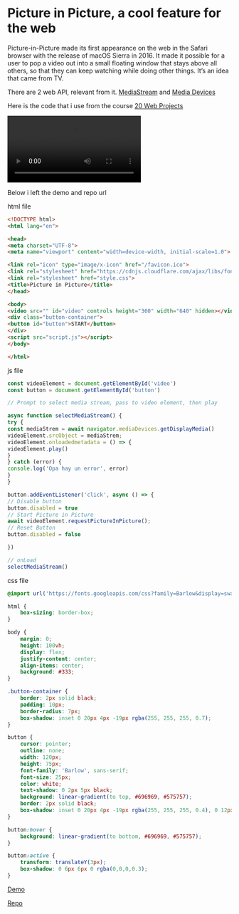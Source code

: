 # Picture in Picture, a cool feature for the web

Picture-in-Picture made its first appearance on the web in the Safari browser with the release of macOS Sierra in 2016. It made it possible for a user to pop a video out into a small floating window that stays above all others, so that they can keep watching while doing other things. It’s an idea that came from TV.

There are 2 web API, relevant from it.
[MediaStream](https://developer.mozilla.org/en-US/docs/Web/API/MediaStream)
 and [Media Devices](https://developer.mozilla.org/en-US/docs/Web/API/MediaDevices/getDisplayMedia)

 Here is the code that i use from the course [20 Web Projects](https://academy.zerotomastery.io/p/javascript-projects)

![Demo  Video](http://i.imgflip.com/48c8pj.mp4)

Below i left the demo and repo url

html file
```html
<!DOCTYPE html>
<html lang="en">

<head>
<meta charset="UTF-8">
<meta name="viewport" content="width=device-width, initial-scale=1.0">

<link rel="icon" type="image/x-icon" href="/favicon.ico">
<link rel="stylesheet" href="https://cdnjs.cloudflare.com/ajax/libs/font-awesome/5.13.1/css/all.min.css">
<link rel="stylesheet" href="style.css">
<title>Picture in Picture</title>
</head>

<body>
<video src="" id="video" controls height="360" width="640" hidden></video>
<div class="button-container">
<button id="button">START</button>
</div>
<script src="script.js"></script>
</body>

</html>

```

js file

```js
const videoElement = document.getElementById('video')
const button = document.getElementById('button')

// Prompt to select media stream, pass to video element, then play

async function selectMediaStream() {
try {
const mediaStrem = await navigator.mediaDevices.getDisplayMedia()
videoElement.srcObject = mediaStrem;
videoElement.onloadedmetadata = () => {
videoElement.play()
}
} catch (error) {
console.log('Opa hay un error', error)
}
}

button.addEventListener('click', async () => {
// Disable button
button.disabled = true
// Start Picture in Picture 
await videoElement.requestPictureInPicture();
// Reset Button
button.disabled = false

})

// onLoad
selectMediaStream()
```

css file

```css
@import url('https://fonts.googleapis.com/css?family=Barlow&display=swap');

html {
    box-sizing: border-box;
}

body {
    margin: 0;
    height: 100vh;
    display: flex;
    justify-content: center;
    align-items: center;
    background: #333;
}

.button-container {
    border: 2px solid black;
    padding: 10px;
    border-radius: 7px;
    box-shadow: inset 0 20px 4px -19px rgba(255, 255, 255, 0.7);
}

button {
    cursor: pointer;
    outline: none;
    width: 120px;
    height: 75px;
    font-family: 'Barlow', sans-serif;
    font-size: 25px;
    color: white;
    text-shadow: 0 2px 5px black;
    background: linear-gradient(to top, #696969, #575757);
    border: 2px solid black;
    box-shadow: inset 0 20px 4px -19px rgba(255, 255, 255, 0.4), 0 12px 12px 0 rgba(0,0,0,0.3);
}

button:hover {
    background: linear-gradient(to bottom, #696969, #575757);
}

button:active {
    transform: translateY(3px);
    box-shadow: 0 6px 6px 0 rgba(0,0,0,0.3);
}
```

[Demo](https://reilue.github.io/pictureinpicture)

[Repo](https://github.com/reilue/pictureinpicture)
